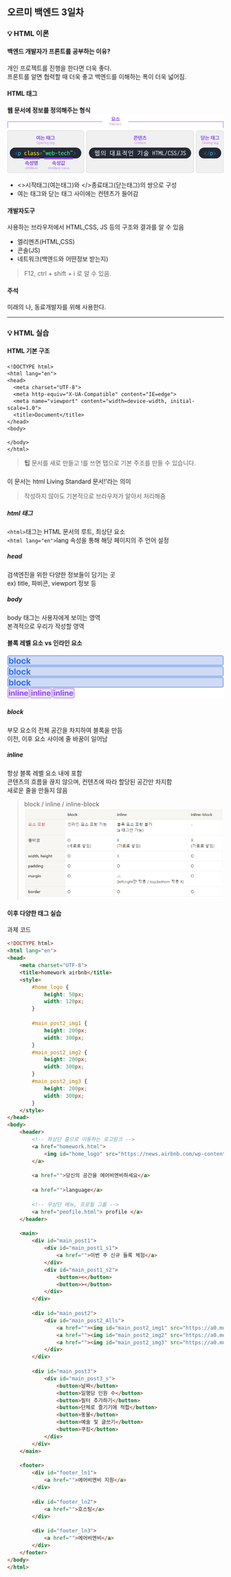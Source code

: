 ## 오르미 백엔드 3일차

### 💡 HTML 이론

#### 백엔드 개발자가 프론트를 공부하는 이유?
개인 프로젝트를 진행을 한다면 더욱 좋다.\
프론트를 알면 협력할 때 더욱 좋고 백엔드를 이해하는 폭이 더욱 넓어짐.

#### HTML 태그
**웹 문서에 정보를 정의해주는 형식**
![요소 이미지](img/day3/tag_element.png)
-   <>시작태그(여는태그)와 </>종료태그(닫는태그)의 쌍으로 구성
-   여는 태그와 닫는 태그 사이에는 컨텐츠가 들어감

#### 개발자도구
사용하는 브라우저에서 HTML,CSS, JS 등의 구조와 결과를 알 수 있음

-   엘리멘츠(HTML,CSS)
-   콘솔(JS)
-   네트워크(백엔드와 어떤정보 받는지)

> F12, ctrl + shift + i 로 알 수 있음.

#### 주석
미래의 나, 동료개발자를 위해 사용한다.

--------------------

### 💡 HTML 실습

#### HTML 기본 구조
```
<!DOCTYPE html>
<html lang="en">
<head>
  <meta charset="UTF-8">
  <meta http-equiv="X-UA-Compatible" content="IE=edge">
  <meta name="viewport" content="width=device-width, initial-scale=1.0">
  <title>Document</title>
</head>
<body>
  
</body>
</html>
```

> **팁** 문서를 새로 만들고 !를 쓰면 탭으로 기본 주조를 만들 수 있습니다.
 
##### <!DOCTYPE html>
이 문서는 html Living Standard 문서!’라는 의미
> 작성하지 않아도 기본적으로 브라우저가 알아서 처리해줌
> 


##### html 태그
`<html>`태그는 HTML 문서의 루트, 최상단 요소\
`<html lang="en">`lang 속성을 통해 해당 페이지의 주 언어 설정

##### head

검색엔진을 위한 다양한 정보들이 담기는 곳\
ex) title, 파비콘, viewport 정보 등

##### body
body 태그는 사용자에게 보이는 영역\
본격적으로 우리가 작성할 영역

#### 블록 레벨 요소 vs 인라인 요소

![블록 레벨 요소 vs 인라인 요소](img/day3/block-inline.png)

##### block
부모 요소의 전체 공간을 차지하여 블록을 만듬\
이전, 이후 요소 사이에 줄 바꿈이 일어남

##### inline
항상 블록 레벨 요소 내에 포함\
콘텐츠의 흐름을 끊지 않으며, 컨텐츠에 따라 할당된 공간만 차지함\
새로운 줄을 만들지 않음

> block / inline / inline-block
> ![block / inline / inline-block 관계도](img/day3/block_inline_inline-block.png)
> 


#### 이후 다양한 태그 실습
과제 코드
```html
<!DOCTYPE html>
<html lang="en">
<head>
    <meta charset="UTF-8">
    <title>homework airbnb</title>
    <style>
        #home_logo {
            height: 50px;
            width: 120px;
        }

        #main_post2_img1 {
            height: 200px;
            width: 300px;
        }
        #main_post2_img2 {
            height: 200px;
            width: 300px;
        }
        #main_post2_img3 {
            height: 200px;
            width: 300px;
        }
    </style>
</head>
<body>
    <header>
        <!-- 좌상단 홈으로 이동하는 로고링크 -->
        <a href="homework.html">
            <img id="home_logo" src="https://news.airbnb.com/wp-content/uploads/sites/4/2017/07/airbnb-newsroom-twitter-card-default.png?fit=2400%2C1260" alt="logo">
        </a>

        <a href="">당신의 공간을 에어비엔비하세요</a>

        <a href="">language</a>

        <!-- 우상단 메뉴, 프로필 그룹 -->
        <a href="peofile.html"> profile </a>
    </header>

    <main>
        <div id="main_post1">
            <div id="main_post1_s1">
                <a href="">이번 주 신규 들록 체험</a>
            </div>
            <div id="main_post1_s2">
                <button><</button>
                <button>></button>
            </div>
        </div>

        <div id="main_post2">
            <div id="main_post2_Alls">
                <a href=""><img id="main_post2_img1" src="https://a0.muscache.com/im/pictures/e35bb307-05f4-48a4-bdc5-3b2198bb9451.jpg?im_w=1440" alt=""></a>
                <a href=""><img id="main_post2_img2" src="https://a0.muscache.com/im/pictures/2fe40f4f-5ea3-432f-9fbd-e2ce3c6c3855.jpg?im_w=1440" alt=""></a>
                <a href=""><img id="main_post2_img3" src="https://a0.muscache.com/im/pictures/2fe40f4f-5ea3-432f-9fbd-e2ce3c6c3855.jpg?im_w=1440" alt=""></a>
            </div>
        </div>

        <div id="main_post3">
            <div id="main_post3_s">
                <button>날짜</button>
                <button>일행당 인원 수</button>
                <button>필터 추가하기</button>
                <button>단체로 즐기기에 적합</button>
                <button>동물</button>
                <button>예술 및 글쓰기</button>
                <button>쿠킹</button>
            </div>
        </div>
    </main>

    <footer>
        <div id="footer_ln1">
            <a href="">에어비엔비 지원</a>
        </div>

        <div id="footer_ln2">
            <a href="">호스팅</a>
        </div>

        <div id="footer_ln3">
            <a href="">에어비엔비</a>
        </div>
    </footer>
</body>
</html>
```